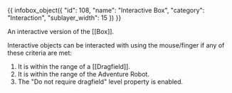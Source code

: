 {{ infobox_object({
	"id": 108,
	"name": "Interactive Box",
	"category": "Interaction",
	"sublayer_width": 15
}) }}

An interactive version of the [[Box]].

Interactive objects can be interacted with using the mouse/finger if any of these criteria are met:
1. It is within the range of a [[Dragfield]].
2. It is within the range of the Adventure Robot.
3. The "Do not require dragfield" level property is enabled.

